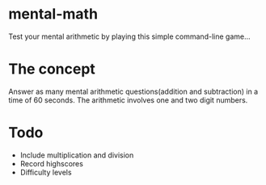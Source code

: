 mental-math
===========

Test your mental arithmetic by playing this simple command-line game...

The concept
===========
Answer as many mental arithmetic questions(addition and subtraction) in a time of 60 seconds.
The arithmetic involves one and two digit numbers.

Todo
====

* Include multiplication and division
* Record highscores
* Difficulty levels


